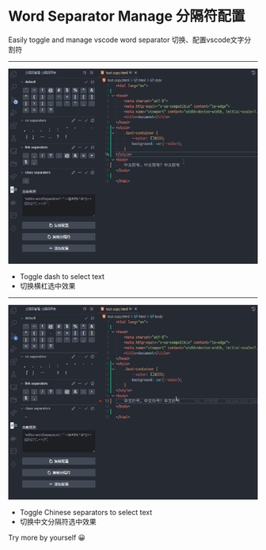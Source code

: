 # Word Separator Manage 分隔符配置

Easily toggle and manage vscode word separator
切换、配置vscode文字分割符

***

![](images/dash-separators.gif)

- Toggle dash to select text
- 切换横杠选中效果

***

![](images/cn-separators.gif)

- Toggle Chinese separators to select text
- 切换中文分隔符选中效果

Try more by yourself 😀
